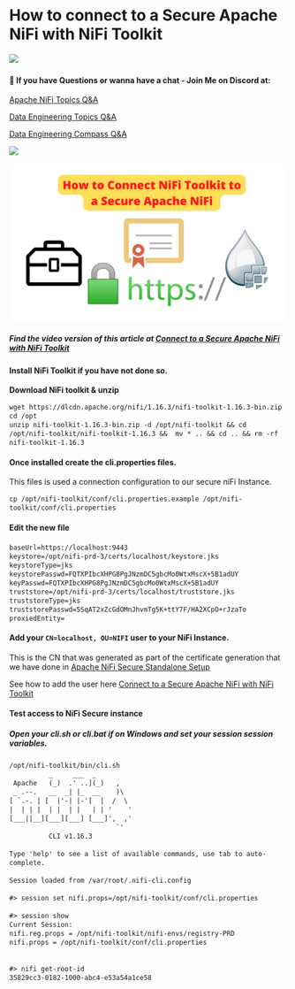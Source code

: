 


# How to connect to a Secure Apache NiFi with NiFi Toolkit
![](https://i.imgur.com/waxVImv.png)
#### 💬 If you have Questions or wanna have a chat - Join Me on Discord at:
[Apache NiFi Topics Q&A](https://discord.gg/qymAvnZqmQ)

[Data Engineering Topics Q&A](https://discord.gg/YykpUT5Wt2)

[Data Engineering  Compass Q&A](https://discord.gg/XR3JqUrA74)

![](https://i.imgur.com/waxVImv.png)

![Connect to a Secure Apache NiFi with NiFi Toolkit](https://github.com/InsightByte/ApacheNifi/blob/main/NiFi-Toolkit-Secure-NiFi/assets/toolkt-secure.png)

##### Find the video version of this article at [Connect to a Secure Apache NiFi with NiFi Toolkit]()

#### Install NiFi Toolkit if you have not done so.
**Download NiFi toolkit & unzip**
```
wget https://dlcdn.apache.org/nifi/1.16.3/nifi-toolkit-1.16.3-bin.zip
cd /opt
unzip nifi-toolkit-1.16.3-bin.zip -d /opt/nifi-toolkit && cd  /opt/nifi-toolkit/nifi-toolkit-1.16.3 &&  mv * .. && cd .. && rm -rf nifi-toolkit-1.16.3
```

#### Once installed create the cli.properties files.
This files is used a connection configuration to our secure niFi Instance.

```
cp /opt/nifi-toolkit/conf/cli.properties.example /opt/nifi-toolkit/conf/cli.properties
```

#### Edit the new file
```
baseUrl=https://localhost:9443
keystore=/opt/nifi-prd-3/certs/localhost/keystore.jks
keystoreType=jks
keystorePasswd=FQTXPIbcXHPG8PgJNzmDC5gbcMo0WtxMscX+5B1adUY
keyPasswd=FQTXPIbcXHPG8PgJNzmDC5gbcMo0WtxMscX+5B1adUY
truststore=/opt/nifi-prd-3/certs/localhost/truststore.jks
truststoreType=jks
truststorePasswd=5SqAT2xZcGdOMnJhvmTg5K+ttY7F/HA2XCpO+rJzaTo
proxiedEntity=
```

#### Add your `CN=localhost, OU=NIFI` user to your NiFi Instance.
This is the CN that was generated as part of the certificate generation that we have done in [Apache NiFi Secure Standalone Setup](https://youtu.be/j-JXo3xPxOk)

See how to add the user here [Connect to a Secure Apache NiFi with NiFi Toolkit]()


#### Test access to NiFi Secure instance 

##### Open your cli.sh or cli.bat if on Windows and set your session session variables.

```
/opt/nifi-toolkit/bin/cli.sh
          _     ___  _
 Apache   (_)  .' ..](_)   ,
 _ .--.   __  _| |_  __    )\
[ `.-. | [  |'-| |-'[  |  /  \
|  | | |  | |  | |   | | '    '
[___||__][___][___] [___]',  ,'
                           `'
          CLI v1.16.3

Type 'help' to see a list of available commands, use tab to auto-complete.

Session loaded from /var/root/.nifi-cli.config

#> session set nifi.props=/opt/nifi-toolkit/conf/cli.properties

#> session show
Current Session:
nifi.reg.props = /opt/nifi-toolkit/nifi-envs/registry-PRD
nifi.props = /opt/nifi-toolkit/conf/cli.properties


#> nifi get-root-id
35829cc3-0182-1000-abc4-e53a54a1ce58
```









